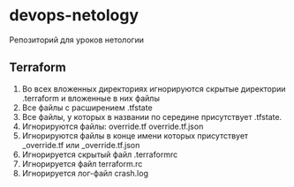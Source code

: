 # devops-netology
Репозиторий для уроков нетологии

## Terraform
1. Во всех вложенных директориях игнорируются скрытые директории .terraform и вложенные в них файлы
2. Все файлы с расширением .tfstate
3. Все файлы, у которых в названии по середине присутствует .tfstate. 
4. Игнорируются файлы: override.tf override.tf.json
5. Игнорируются файлы в конце имени которых присутствует _override.tf или _override.tf.json
6. Игнорируется скрытый файл .terraformrc
7. Игнорируется файл terraform.rc
8. Игнорируется лог-файл crash.log
